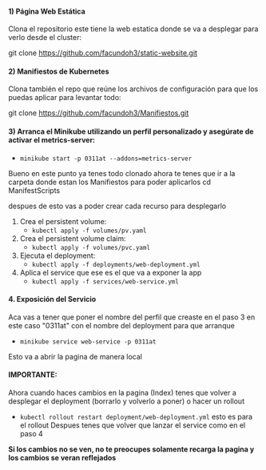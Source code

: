 #### 1) Página Web Estática
Clona el repositorio este tiene la web estatica donde se va a desplegar para verlo desde el cluster:

git clone https://github.com/facundoh3/static-website.git
#### 2) Manifiestos de Kubernetes
Clona también el repo que reúne los archivos de configuración para que los puedas aplicar para levantar todo:

git clone https://github.com/facundoh3/Manifiestos.git


#### 3) Arranca el Minikube utilizando un perfil personalizado y asegúrate de activar el metrics-server:
* `minikube start -p 0311at --addons=metrics-server`

Bueno en este punto ya tenes todo clonado ahora te tenes que ir a la carpeta donde estan los Manifiestos para poder aplicarlos 
cd ManifestScripts

despues de esto vas a poder crear cada recurso para desplegarlo 

1. Crea el persistent volume:
   * `kubectl apply -f volumes/pv.yaml`
2. Crea el persistent volume claim:
   * `kubectl apply -f volumes/pvc.yaml`
3. Ejecuta el deployment:
   * `kubectl apply -f deployments/web-deployment.yml`
4. Aplica el service que ese es el que va a exponer la app
   * `kubectl apply -f services/web-service.yml`


#### 4. Exposición del Servicio
Aca vas a tener que poner el nombre del perfil que creaste en el paso 3 en este caso "0311at" con el nombre del deployment para que arranque
* `minikube service web-service -p 0311at`

Esto va a abrir la pagina de manera local 

#### IMPORTANTE:
Ahora cuando haces cambios en la pagina (Index) tenes que volver a desplegar el deployment (borrarlo y volverlo a poner) o hacer un rollout  
- `kubectl rollout restart deployment/web-deployment.yml` esto es para el rollout
Despues tenes que volver que lanzar el service como en el paso 4

**Si los cambios no se ven, no te preocupes solamente recarga la pagina y los cambios se veran reflejados**



